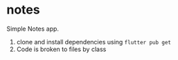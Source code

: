 # notes

Simple Notes app.

1. clone and install dependencies using ```flutter pub get```
2. Code is broken to files by class